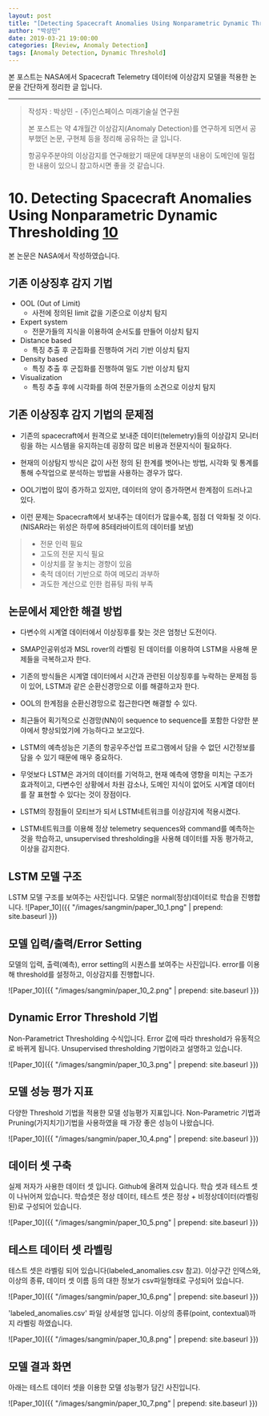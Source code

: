 ```yaml
---
layout: post
title: "[Detecting Spacecraft Anomalies Using Nonparametric Dynamic Thresholding] Paper Review"
author: "박상민"
date: 2019-03-21 19:00:00
categories: [Review, Anomaly Detection]
tags: [Anomaly Detection, Dynamic Threshold]
---
```


본 포스트는 NASA에서 Spacecraft Telemetry 데이터에 이상감지 모델을 적용한 논문을 간단하게 정리한 글 입니다.

---

> 작성자 : 박상민 - (주)인스페이스 미래기술실 연구원 
>
> 본 포스트는 약 4개월간 이상감지(Anomaly Detection)를 연구하게 되면서 공부했던 논문, 구현체 등을 정리해 공유하는 글 입니다. 
>
> 항공우주분야의 이상감지를 연구해왔기 때문에 대부분의 내용이 도메인에 밀접한 내용이 있으니 참고하시면 좋을 것 같습니다.


# 10. Detecting Spacecraft Anomalies Using Nonparametric Dynamic Thresholding [10](https://arxiv.org/pdf/1802.04431.pdf)

본 논문은 NASA에서 작성하였습니다. 

## 기존 이상징후 감지 기법

* OOL (Out of Limit)
    * 사전에 정의된 limit 값을 기준으로 이상치 탐지
* Expert system
    * 전문가들의 지식을 이용하여 순서도를 만들어 이상치 탐지
* Distance based
    * 특징 추출 후 군집화를 진행하여 거리 기반 이상치 탐지
* Density based
    * 특징 추출 후 군집화를 진행하여 밀도 기반 이상치 탐지
* Visualization
    * 특징 추출 후에 시각화를 하여 전문가들의 소견으로 이상치 탐지

## 기존 이상징후 감지 기법의 문제점

* 기존의  spacecraft에서 원격으로 보내준 데이터(telemetry)들의 이상감지 모니터링을 하는 시스템을 유지하는데 굉장히 많은 비용과 전문지식이 필요하다.

* 현재의 이상탐지 방식은 값이 사전 정의 된 한계를 벗어나는 방법, 시각화 및 통계를 통해 수작업으로 분석하는 방법을 사용하는 경우가 많다.

* OOL기법이 많이 증가하고 있지만, 데이터의 양이 증가하면서 한계점이 드러나고 있다.

* 이런 문제는 Spacecraft에서 보내주는 데이터가 많을수록,  점점 더 악화될 것 이다. (NISAR라는 위성은 하루에 85테라바이트의 데이터를 보냄)

> * 전문 인력 필요
> * 고도의 전문 지식 필요
> * 이상치를 잘 놓치는 경향이 있음
> * 축적 데이터 기반으로 하여 메모리 과부하
> * 과도한 계산으로 인한 컴퓨팅 파워 부족  

## 논문에서 제안한 해결 방법

* 다변수의 시계열 데이터에서 이상징후를 찾는 것은 엄청난 도전이다.

* SMAP인공위성과 MSL rover의 라벨링 된 데이터를 이용하여 LSTM을 사용해 문제들을 극복하고자 한다.

* 기존의 방식들은 시계열 데이터에서 시간과 관련된 이상징후를 누락하는 문제점 등이 있어, LSTM과 같은 순환신경망으로 이를 해결하고자 한다.

* OOL의 한계점을 순환신경망으로 접근한다면 해결할 수 있다.

* 최근들어 획기적으로 신경망(NN)이 sequence to sequence를 포함한 다양한 분야에서 향상되었기에 가능하다고 보고있다.

* LSTM의 예측성능은 기존의 항공우주산업 프로그램에서 담을 수 없던 시간정보를 담을 수 있기 때문에 매우 중요하다.

* 무엇보다 LSTM은 과거의 데이터를 기억하고, 현재 예측에 영향을 미치는 구조가 효과적이고, 다변수인 상황에서 차원 감소나, 도메인 지식이 없어도 시계열 데이터를 잘 표현할 수 있다는 것이 장점이다.

* LSTM의 장점들이 모티브가 되서 LSTM네트워크를 이상감지에 적용시켰다.

* LSTM네트워크를 이용해 정상 telemetry sequences와 command를 예측하는 것을 학습하고, unsupervised thresholding을 사용해 데이터를 자동 평가하고, 이상을 감지한다.

## LSTM 모델 구조

LSTM 모델 구조를 보여주는 사진입니다. 모델은 normal(정상)데이터로 학습을 진행합니다.
![Paper_10]({{ "/images/sangmin/paper_10_1.png" | prepend: site.baseurl }})

## 모델 입력/출력/Error Setting

모델의 입력, 출력(예측), error setting의 시퀀스를 보여주는 사진입니다. error를 이용해 threshold를 설정하고, 이상감지를 진행합니다.

![Paper_10]({{ "/images/sangmin/paper_10_2.png" | prepend: site.baseurl }})

## Dynamic Error Threshold 기법

Non-Parametrict Thresholding 수식입니다. Error 값에 따라 threshold가 유동적으로 바뀌게 됩니다. Unsupervised thresholding 기법이라고 설명하고 있습니다.

![Paper_10]({{ "/images/sangmin/paper_10_3.png" | prepend: site.baseurl }})

## 모델 성능 평가 지표

다양한 Threshold 기법을 적용한 모델 성능평가 지표입니다. Non-Parametric 기법과 Pruning(가지치기)기법을 사용하였을 때 가장 좋은 성능이 나왔습니다.

![Paper_10]({{ "/images/sangmin/paper_10_4.png" | prepend: site.baseurl }})

## 데이터 셋 구축

실제 저자가 사용한 데이터 셋 입니다. Github에 올려져 있습니다. 학습 셋과 테스트 셋이 나뉘어져 있습니다. 학습셋은 정상 데이터, 테스트 셋은 정상 + 비정상데이터(라벨링 된)로 구성되어 있습니다.

![Paper_10]({{ "/images/sangmin/paper_10_5.png" | prepend: site.baseurl }})

## 테스트 데이터 셋 라벨링

테스트 셋은 라벨링 되어 있습니다(labeled_anomalies.csv 참고). 이상구간 인덱스와, 이상의 종류, 데이터 셋 이름 등의 대한 정보가 csv파일형태로 구성되어 있습니다.

![Paper_10]({{ "/images/sangmin/paper_10_6.png" | prepend: site.baseurl }})

'labeled_anomalies.csv' 파일 상세설명 입니다. 이상의 종류(point, contextual)까지 라벨링 하였습니다. 

![Paper_10]({{ "/images/sangmin/paper_10_8.png" | prepend: site.baseurl }})

## 모델 결과 화면

아래는 테스트 데이터 셋을 이용한 모델 성능평가 담긴 사진입니다.

![Paper_10]({{ "/images/sangmin/paper_10_7.png" | prepend: site.baseurl }})